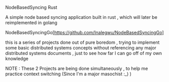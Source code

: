 NodeBasedSyncing Rust

A simple node based syncing application built in rust , which will later be reimplemented in golang

NodeBasedSyncingGo[https://github.com/Inalegwu/NodeBasedSyncingGo]

this is a series of projects done out of pure boredom , trying to implement some basic distributed systems concepts
without referencing any major distributed systems documents , just to see how far I can go off of my own knowledge

NOTE : These 2 Projects are being done simultaneously , to help me practice context switching (Since I'm a major masochist :_) )
